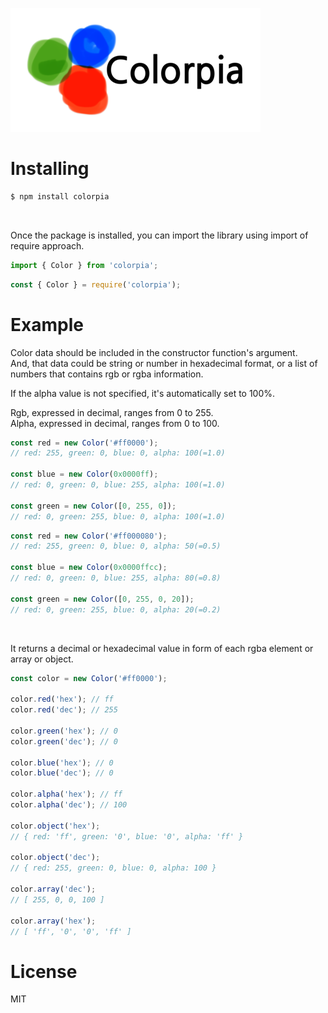 ![title](assets/logo.png)

# Installing

```sh
$ npm install colorpia
```

&nbsp;

Once the package is installed, you can import the library using import of require approach.

```js
import { Color } from 'colorpia';
```

```js
const { Color } = require('colorpia');
```

# Example

Color data should be included in the constructor function's argument.  
And, that data could be string or number in hexadecimal format, or a list of numbers that contains rgb or rgba information.

If the alpha value is not specified, it's automatically set to 100%.

Rgb, expressed in decimal, ranges from 0 to 255.  
Alpha, expressed in decimal, ranges from 0 to 100.

```js
const red = new Color('#ff0000');
// red: 255, green: 0, blue: 0, alpha: 100(=1.0)

const blue = new Color(0x0000ff);
// red: 0, green: 0, blue: 255, alpha: 100(=1.0)

const green = new Color([0, 255, 0]);
// red: 0, green: 255, blue: 0, alpha: 100(=1.0)
```

```js
const red = new Color('#ff000080');
// red: 255, green: 0, blue: 0, alpha: 50(=0.5)

const blue = new Color(0x0000ffcc);
// red: 0, green: 0, blue: 255, alpha: 80(=0.8)

const green = new Color([0, 255, 0, 20]);
// red: 0, green: 255, blue: 0, alpha: 20(=0.2)
```

&nbsp;

It returns a decimal or hexadecimal value in form of each rgba element or array or object.

```js
const color = new Color('#ff0000');

color.red('hex'); // ff
color.red('dec'); // 255

color.green('hex'); // 0
color.green('dec'); // 0

color.blue('hex'); // 0
color.blue('dec'); // 0

color.alpha('hex'); // ff
color.alpha('dec'); // 100

color.object('hex');
// { red: 'ff', green: '0', blue: '0', alpha: 'ff' }

color.object('dec');
// { red: 255, green: 0, blue: 0, alpha: 100 }

color.array('dec');
// [ 255, 0, 0, 100 ]

color.array('hex');
// [ 'ff', '0', '0', 'ff' ]
```

# License

MIT

